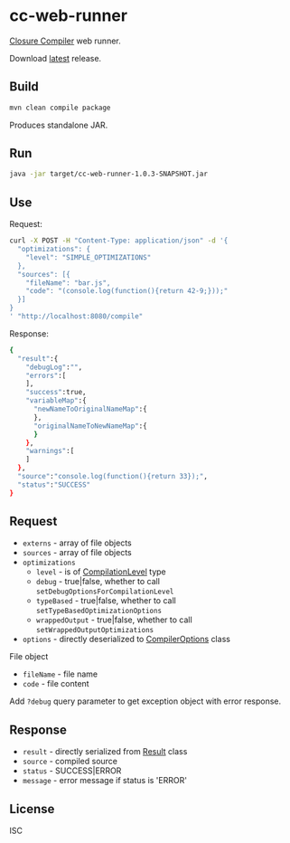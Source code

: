 # cc-web-runner

[Closure Compiler](https://developers.google.com/closure/compiler/) web runner.

Download [latest](https://github.com/monai/cc-web-runner/releases) release.

## Build

```bash
mvn clean compile package
```

Produces standalone JAR.

## Run

```bash
java -jar target/cc-web-runner-1.0.3-SNAPSHOT.jar
```

## Use

Request:

```bash
curl -X POST -H "Content-Type: application/json" -d '{
  "optimizations": {
    "level": "SIMPLE_OPTIMIZATIONS"
  },
  "sources": [{
    "fileName": "bar.js",
    "code": "(console.log(function(){return 42-9;}));"
  }]
}
' "http://localhost:8080/compile"
```

Response:

```bash
{
  "result":{
    "debugLog":"",
    "errors":[
    ],
    "success":true,
    "variableMap":{
      "newNameToOriginalNameMap":{
      },
      "originalNameToNewNameMap":{
      }
    },
    "warnings":[
    ]
  },
  "source":"console.log(function(){return 33});",
  "status":"SUCCESS"
}
```

## Request

- `externs` - array of file objects
- `sources` - array of file objects
- `optimizations`
  - `level` - is of [CompilationLevel](https://github.com/google/closure-compiler/blob/29bbd198f0bf4967e4f406674b3eaf302a1f16a4/src/com/google/javascript/jscomp/CompilationLevel.java) type
  - `debug` - true|false, whether to call `setDebugOptionsForCompilationLevel`
  - `typeBased` - true|false, whether to call `setTypeBasedOptimizationOptions`
  - `wrappedOutput` - true|false, whether to call `setWrappedOutputOptimizations`
- `options` - directly deserialized to [CompilerOptions](https://github.com/google/closure-compiler/blob/v20160208/src/com/google/javascript/jscomp/CompilerOptions.java) class

File object

- `fileName` - file name
- `code` - file content

Add `?debug` query parameter to get exception object with error response.

## Response

- `result` - directly serialized from [Result](https://github.com/google/closure-compiler/blob/v20160208/src/com/google/javascript/jscomp/Result.java) class
- `source` - compiled source
- `status` - SUCCESS|ERROR
- `message` - error message if status is 'ERROR'

## License

ISC

